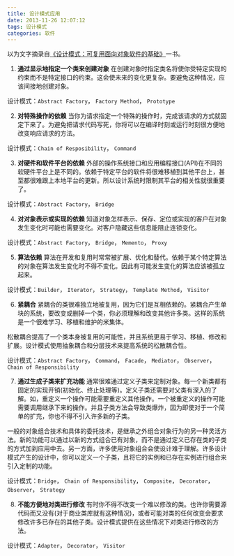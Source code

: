 ```yaml
---
title: 设计模式应用
date: 2013-11-26 12:07:12
tags: 设计模式
categories: 软件
---
```

以为文字摘录自[《设计模式：可复用面向对象软件的基础》](http://baike.baidu.com/view/5964024.htm)一书。

1. **通过显示地指定一个类来创建对象**
  在创建对象时指定类名将使你受特定实现的约束而不是特定接口的约束。这会使未来的变化更复杂。要避免这种情况，应该间接地创建对象。
  
  设计模式：``Abstract Factory``， ``Factory Method``， ``Prototype``


2. **对特殊操作的依赖**
  当你为请求指定一个特殊的操作时，完成该请求的方式就固定下来了。为避免把请求代码写死，你将可以在编译时刻或运行时刻很方便地改变响应请求的方法。
  
  设计模式：``Chain of Resposibility``， ``Command``


3. **对硬件和软件平台的依赖**
  外部的操作系统接口和应用编程接口(API)在不同的软硬件平台上是不同的。依赖于特定平台的软件将很难移植到其他平台上，甚至都很难跟上本地平台的更新。所以设计系统时限制其平台的相关性就很重要了。
  
  设计模式：``Abstract Factory``， ``Bridge``


4. **对对象表示或实现的依赖**
  知道对象怎样表示、保存、定位或实现的客户在对象发生变化时可能也需要变化。对客户隐藏这些信息能阻止连锁变化。
  
  设计模式：``Abstract Factory``， ``Bridge``， ``Memento``， ``Proxy``


5. **算法依赖**
  算法在开发和复用时常常被扩展、优化和替代。依赖于某个特定算法的对象在算法发生变化时不得不变化。因此有可能发生变化的算法应该被孤立起来。
  
  设计模式：``Builder``， ``Iterator``， ``Strategy``， ``Template Method``， ``Visitor``


6. **紧耦合**
  紧耦合的类很难独立地被复用，因为它们是互相依赖的。紧耦合产生单块的系统，要改变或删掉一个类，你必须理解和改变其他许多类。这样的系统是一个很难学习、移植和维护的米集体。
  
  松散耦合提高了一个类本身被复用的可能性，并且系统更易于学习、移植、修改和扩展。设计模式使用抽象耦合和分层技术来提高系统的松散耦合性。
  
  设计模式：``Abstract Factory``， ``Command``， ``Facade``， ``Mediator``， ``Observer``， ``Chain of Responsibility``


7. **通过生成子类来扩充功能**
  通常很难通过定义子类来定制对象。每一个新类都有固定的实现开销(初始化、终止处理等)。定义子类还需要对父类有深入的了解。如，重定义一个操作可能需要重定义其他操作。一个被重定义的操作可能需要调用继承下来的操作。并且子类方法会导致类爆炸，因为即使对于一个简单的扩充，你也不得不引入许多新的子类。
  
  一般的对象组合技术和具体的委托技术，是继承之外组合对象行为的另一种灵活方法。新的功能可以通过以新的方式组合已有对象，而不是通过定义已存在类的子类的方式加到应用中去。另一方面，许多使用对象组合会使设计难于理解。许多设计模式产生的设计中，你可以定义一个子类，且将它的实例和已存在实例进行组合来引入定制的功能。
  
  设计模式：``Bridge``， ``Chain of Responsibility``， ``Composite``， ``Decorator``， ``Observer``， ``Strategy``


8. **不能方便地对类进行修改**
  有时你不得不改变一个难以修改的类。也许你需要源代码而又没有(对于商业类库就有这种情况)，或者可能对类的任何改变会要求修改许多已存在的其他子类。设计模式提供在这些情况下对类进行修改的方法。
  
  设计模式：``Adapter``， ``Decorator``， ``Visitor``
  

